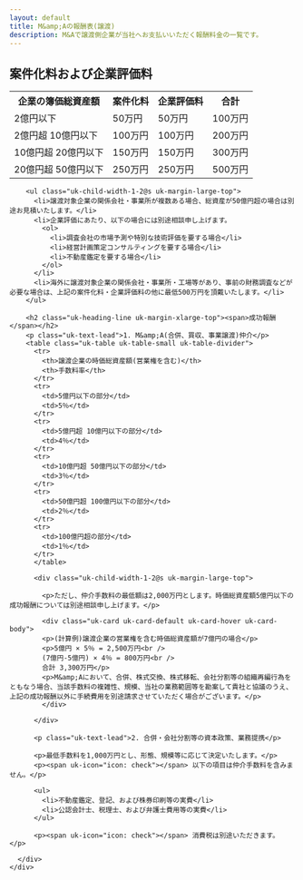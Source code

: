 ```yaml
---
layout: default
title: M&amp;Aの報酬表(譲渡)
description: M&Aで譲渡側企業が当社へお支払いいただく報酬料金の一覧です。
---
```

<div class="uk-section">
  <div class="uk-container">
    <div uk-grid>
      <div class="uk-width-auto">
        <h2 class="uk-heading-line"><span>案件化料および企業評価料</span></h2>
        <table class="uk-table uk-table-small uk-table-divider">
          <tr>
            <th>企業の簿価総資産額</th>
            <th>案件化料</th>
            <th>企業評価料</th>
            <th>合計</th>
          </tr>
          <tr>
            <td>2億円以下</td>
            <td>50万円</td>
            <td>50万円</td>
            <td>100万円</td>
          </tr>
          <tr>
            <td>2億円超 10億円以下</td>
            <td>100万円</td>
            <td>100万円</td>
            <td>200万円</td>
          </tr>
          <tr>
            <td>10億円超 20億円以下</td>
            <td>150万円</td>
            <td>150万円</td>
            <td>300万円</td>
          </tr>
          <tr>
            <td>20億円超 50億円以下</td>
            <td>250万円</td>
            <td>250万円</td>
            <td>500万円</td>
          </tr>
        </table>

        <ul class="uk-child-width-1-2@s uk-margin-large-top">
          <li>譲渡対象企業の関係会社・事業所が複数ある場合、総資産が50億円超の場合は別途お見積いたします。</li>
          <li>企業評価にあたり、以下の場合には別途相談申し上げます。
            <ol>
              <li>調査会社の市場予測や特別な技術評価を要する場合</li>
              <li>経営計画策定コンサルティングを要する場合</li>
              <li>不動産鑑定を要する場合</li>
            </ol>
          </li>
          <li>海外に譲渡対象企業の関係会社・事業所・工場等があり、事前の財務調査などが必要な場合は、上記の案件化料・企業評価料の他に最低500万円を頂戴いたします。</li>
        </ul>

        <h2 class="uk-heading-line uk-margin-xlarge-top"><span>成功報酬</span></h2>
        <p class="uk-text-lead">1. M&amp;A(合併、買収、事業譲渡)仲介</p>
        <table class="uk-table uk-table-small uk-table-divider">
          <tr>
            <th>譲渡企業の時価総資産額(営業権を含む)</th>
            <th>手数料率</th>
          </tr>
          <tr>
            <td>5億円以下の部分</td>
            <td>5％</td>
          </tr>
          <tr>
            <td>5億円超 10億円以下の部分</td>
            <td>4％</td>
          </tr>
          <tr>
            <td>10億円超 50億円以下の部分</td>
            <td>3％</td>
          </tr>
          <tr>
            <td>50億円超 100億円以下の部分</td>
            <td>2％</td>
          </tr>
          <tr>
            <td>100億円超の部分</td>
            <td>1％</td>
          </tr>
          </table>

          <div class="uk-child-width-1-2@s uk-margin-large-top">

            <p>ただし、仲介手数料の最低額は2,000万円とします。時価総資産額5億円以下の成功報酬については別途相談申し上げます。</p>

            <div class="uk-card uk-card-default uk-card-hover uk-card-body">
            <p>(計算例)譲渡企業の営業権を含む時価総資産額が7億円の場合</p>
            <p>5億円 × 5％ = 2,500万円<br />
            (7億円-5億円) × 4％ = 800万円<br />
            合計 3,300万円</p>
            <p>M&amp;Aにおいて、合併、株式交換、株式移転、会社分割等の組織再編行為をともなう場合、当該手数料の複雑性、規模、当社の業務範囲等を勘案して貴社と協議のうえ、上記の成功報酬以外に手続費用を別途請求させていただく場合がございます。</p>
            </div>

          </div>

          <p class="uk-text-lead">2. 合併・会社分割等の資本政策、業務提携</p>

          <p>最低手数料を1,000万円とし、形態、規模等に応じて決定いたします。</p>
          <p><span uk-icon="icon: check"></span> 以下の項目は仲介手数料を含みません。</p>

          <ul>
          	<li>不動産鑑定、登記、および株券印刷等の実費</li>
          	<li>公認会計士、税理士、および弁護士費用等の実費</li>
          </ul>

          <p><span uk-icon="icon: check"></span> 消費税は別途いただきます。</p>

      </div>
    </div>
  </div>
</div>
